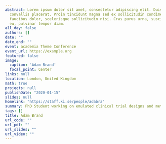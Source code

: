 ```yaml
---
abstract: Lorem ipsum dolor sit amet, consectetur adipiscing elit. Duis posuere tellusac
  convallis placerat. Proin tincidunt magna sed ex sollicitudin condimentum. Sed ac
  faucibus dolor, scelerisque sollicitudin nisi. Cras purus urna, suscipit quis sapien
  eu, pulvinar tempor diam.
all_day: false
authors: []
date: ""
date_end: ""
event: academia Theme Conference
event_url: https://example.org
featured: false
image:
  caption: 'Adam Brand'
  focal_point: Center
links: null
location: London, United Kingdom
math: true
projects: null
publishDate: "2020-01-15"
slides: null
homelink: "https://staff.ki.se/people/adabra"
summary: PhD Student working on emulated clinical trial designs and methods.
tags: []
title: Adam Brand
url_code: ""
url_pdf: ""
url_slides: ""
url_video: ""
---
```

